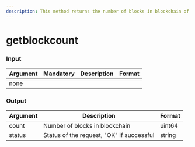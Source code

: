 ```yaml
---
description: This method returns the number of blocks in blockchain of the node daemon.
---
```


# getblockcount

### Input

| Argument | Mandatory | Description | Format |
| -------- | --------- | ----------- | ------ |
| none     |           |             |        |

### Output

| Argument | Description                               | Format |
| -------- | ----------------------------------------- | ------ |
| count    | Number of blocks in blockchain            | uint64 |
| status   | Status of the request, "OK" if successful | string |
